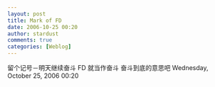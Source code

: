 ```yaml
---
layout: post
title: Mark of FD
date: 2006-10-25 00:20
author: stardust
comments: true
categories: [Weblog]
---
```

留个记号－明天继续奋斗
FD 就当作奋斗 奋斗到底的意思吧
Wednesday, October 25, 2006 00:20
